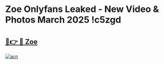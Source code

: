 # Zoe Onlyfans Leaked - New Video & Photos March 2025 !c5zgd

# <h2><a href="https://ffg9qy.iuczelnia.edu.pl?title=Zoe&ref=c5zgd">🔗👉 🔴 Zoe</a></h2>

[![acn](https://github.com/user-attachments/assets/0f9c940e-d8b0-45ae-aac7-cd30a18b3e1c)](https://ffg9qy.iuczelnia.edu.pl?title=Zoe&ref=c5zgd)

